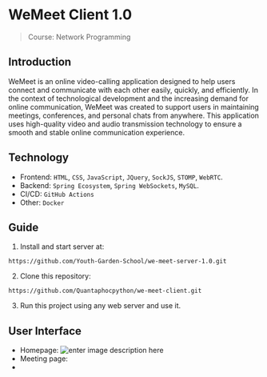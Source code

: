 
# WeMeet Client 1.0
> Course: Network Programming

## Introduction
WeMeet is an online video-calling application designed to help users connect and communicate with each other easily, quickly, and efficiently. In the context of technological development and the increasing demand for online communication, WeMeet was created to support users in maintaining meetings, conferences, and personal chats from anywhere. This application uses high-quality video and audio transmission technology to ensure a smooth and stable online communication experience.

## Technology
- Frontend: `HTML`, `CSS`, `JavaScript`, `JQuery`, `SockJS`, `STOMP`, `WebRTC`.
- Backend: `Spring Ecosystem`, `Spring WebSockets`, `MySQL`.
- CI/CD: `GitHub Actions`
- Other: `Docker`
## Guide
1. Install and start server at:
```ssh
https://github.com/Youth-Garden-School/we-meet-server-1.0.git
```
2. Clone this repository: 
```ssh 
https://github.com/Quantaphocpython/we-meet-client.git
```
3. Run this project using any web server and use it.
## User Interface
- Homepage:
![enter image description here](ad)
- Meeting page:
- 
